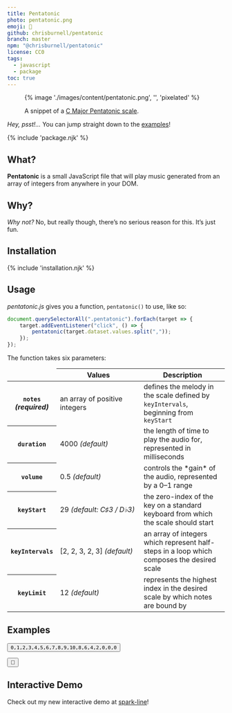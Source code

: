 ```yaml
---
title: Pentatonic
photo: pentatonic.png
emoji: 🎹
github: chrisburnell/pentatonic
branch: master
npm: "@chrisburnell/pentatonic"
license: CC0
tags:
  - javascript
  - package
toc: true
---
```


<figure>
    {% image './images/content/pentatonic.png', '', 'pixelated' %}
    <figcaption><p>A snippet of a <a href="https://en.wikipedia.org/wiki/Pentatonic_scale">C Major Pentatonic scale</a>.</p></figcaption>
</figure>

<div class="box">
    <p><em>Hey, psst!…</em> You can jump straight down to the <a href="#examples">examples</a>!</p>
</div>

{% include 'package.njk' %}

## What?

**Pentatonic** is a small JavaScript file that will play music generated from an array of integers from anywhere in your DOM.

## Why?

*Why not?* No, but really though, there’s no serious reason for this. It’s just fun.

## Installation

{% include 'installation.njk' %}

## Usage

*pentatonic.js* gives you a function, `pentatonic()` to use, like so:

```javascript
document.querySelectorAll(".pentatonic").forEach(target => {
    target.addEventListener("click", () => {
        pentatonic(target.dataset.values.split(","));
    });
});
```

The function takes six parameters:

<table>
    <thead>
        <tr>
            <td></td>
            <th>Values</th>
            <th>Description</th>
        </tr>
    </thead>
    <tbody>
        <tr>
            <th><code>notes</code><br><em>(required)</em></th>
            <td>
                an array of positive integers
            </td>
            <td>defines the melody in the scale defined by <code>keyIntervals</code>, beginning from <code>keyStart</code></td>
        </tr>
        <tr>
            <th><code>duration</code></th>
            <td style="white-space:nowrap">
                4000 <em>(default)</em>
            </td>
            <td>the length of time to play the audio for, represented in milliseconds</td>
        </tr>
        <tr>
            <th><code>volume</code></th>
            <td style="white-space:nowrap">
                0.5 <em>(default)</em>
            </td>
            <td>controls the *gain* of the audio, represented by a 0–1 range</td>
        </tr>
        <tr>
            <th><code>keyStart</code></th>
            <td style="white-space:nowrap">
                29 <em>(default: C♯3 / D♭3)</em>
            </td>
            <td>the zero-index of the key on a standard keyboard from which the scale should start</td>
        </tr>
        <tr>
            <th><code>keyIntervals</code></th>
            <td style="white-space:nowrap">
                [2, 2, 3, 2, 3] <em>(default)</em>
            </td>
          <td>an array of integers which represent half-steps in a loop which composes the desired scale</td>
        </tr>
        <tr>
            <th><code>keyLimit</code></th>
            <td style="white-space:nowrap">
                12 <em>(default)</em>
            </td>
          <td>represents the highest index in the desired scale by which notes are bound by</td>
        </tr>
    </tbody>
</table>

## Examples

<button id="button" class="pentatonic" data-values="0,1,2,3,4,5,6,7,8,9,10,8,6,4,2,0,0,0"><code>0,1,2,3,4,5,6,7,8,9,10,8,6,4,2,0,0,0</code></button>

<c-spark-line values="0,0,0,0,0,0,0,0,4,0,0,4,9,1,4,5,2,4,2,6,4,6,4,6,5,0"></c-spark-line>

<button id="treasure" class="pentatonic" data-values="0,2,4,6,0,2,4,6,1,3,5,7,1,3,5,7,2,4,6,8,2,4,6,8,3,5,7,9,3,5,7,9,4,6,8,10,4,6,8,10,10,10,3,3,4,4,5,5,6,6,6,6,6,6" data-duration="8000" data-key-start="36" data-key-intervals="1" data-key-limit="20">🔑</button>

## Interactive Demo

Check out my new interactive demo at [spark-line](/spark-line/#interactive-example)!
